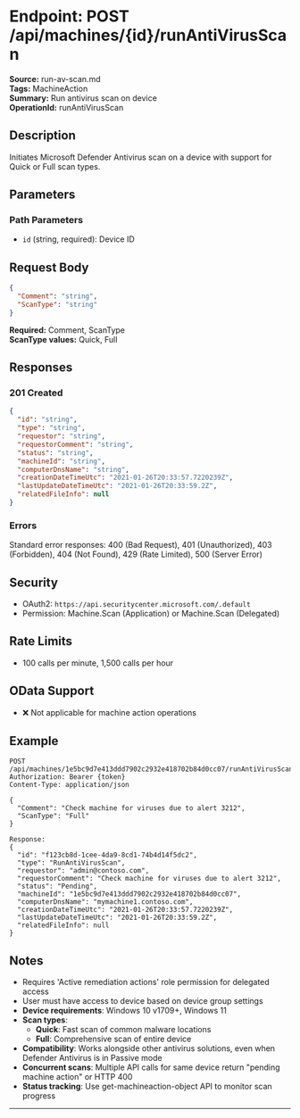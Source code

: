 # Endpoint: POST /api/machines/{id}/runAntiVirusScan

**Source:** run-av-scan.md  
**Tags:** MachineAction  
**Summary:** Run antivirus scan on device  
**OperationId:** runAntiVirusScan

## Description
Initiates Microsoft Defender Antivirus scan on a device with support for Quick or Full scan types.

## Parameters
### Path Parameters
- `id` (string, required): Device ID

## Request Body
```json
{
  "Comment": "string",
  "ScanType": "string"
}
```
**Required:** Comment, ScanType  
**ScanType values:** Quick, Full

## Responses
### 201 Created
```json
{
  "id": "string",
  "type": "string",
  "requestor": "string",
  "requestorComment": "string",
  "status": "string",
  "machineId": "string",
  "computerDnsName": "string",
  "creationDateTimeUtc": "2021-01-26T20:33:57.7220239Z",
  "lastUpdateDateTimeUtc": "2021-01-26T20:33:59.2Z",
  "relatedFileInfo": null
}
```

### Errors
Standard error responses: 400 (Bad Request), 401 (Unauthorized), 403 (Forbidden), 404 (Not Found), 429 (Rate Limited), 500 (Server Error)

## Security
- OAuth2: `https://api.securitycenter.microsoft.com/.default`
- Permission: Machine.Scan (Application) or Machine.Scan (Delegated)

## Rate Limits
- 100 calls per minute, 1,500 calls per hour

## OData Support
- ❌ Not applicable for machine action operations

## Example
```http
POST /api/machines/1e5bc9d7e413ddd7902c2932e418702b84d0cc07/runAntiVirusScan
Authorization: Bearer {token}
Content-Type: application/json

{
  "Comment": "Check machine for viruses due to alert 3212",
  "ScanType": "Full"
}

Response:
{
  "id": "f123cb8d-1cee-4da9-8cd1-74b4d14f5dc2",
  "type": "RunAntiVirusScan",
  "requestor": "admin@contoso.com",
  "requestorComment": "Check machine for viruses due to alert 3212",
  "status": "Pending",
  "machineId": "1e5bc9d7e413ddd7902c2932e418702b84d0cc07",
  "computerDnsName": "mymachine1.contoso.com",
  "creationDateTimeUtc": "2021-01-26T20:33:57.7220239Z",
  "lastUpdateDateTimeUtc": "2021-01-26T20:33:59.2Z",
  "relatedFileInfo": null
}
```

## Notes
- Requires 'Active remediation actions' role permission for delegated access
- User must have access to device based on device group settings
- **Device requirements**: Windows 10 v1709+, Windows 11
- **Scan types**: 
  - **Quick**: Fast scan of common malware locations
  - **Full**: Comprehensive scan of entire device
- **Compatibility**: Works alongside other antivirus solutions, even when Defender Antivirus is in Passive mode
- **Concurrent scans**: Multiple API calls for same device return "pending machine action" or HTTP 400
- **Status tracking**: Use get-machineaction-object API to monitor scan progress

---
